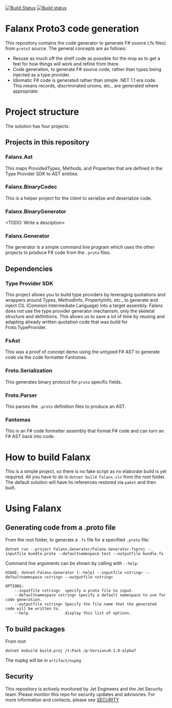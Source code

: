 [![Build Status](https://travis-ci.org/jet/falanx.svg?branch=master)](https://travis-ci.org/jet/falanx)
[![Build status](https://ci.appveyor.com/api/projects/status/rgnou677cvs890nt/branch/master?svg=true)](https://ci.appveyor.com/project/Jet/falanx/branch/master)

# Falanx Proto3 code generation

This repository contains the code generator to generate F# source (.fs files) from `proto3` source.  The general concepts are as follows:

*  Resuse as much off the shelf code as possible for the mvp as to get a feel for how things will work and refine from there.
*  Code generation, to generate F# source code, rather than types being injected as a type provider.
*  Idiomatic F# code is generated rather than simple .NET 1.1 era code. This means records, discriminated unions, etc., are generated where appropriate.

# Project structure

The solution has four projects.

## Projects in this repository

### Falanx.Ast
This maps ProvidedTypes, Methods, and Properties that are defined in the Type Provider SDK to AST entities.

### Falanx.BinaryCodec
This is a helper project for the client to serialize and deserialize code.

### Falanx.BinaryGenerator
<TODO: Write a desciption>

### Falanx.Generator
The generator is a simple command line program which uses the other projects to produce F# code from the `.proto` files.

## Dependencies

### Type Provider SDK
This project allows you to build type providers by leveraging quotations and wrappers around Types, MethodInfo, PropertyInfo, etc., to generate and inject CIL (Common Intermediate Language) into a target assembly.  Falanx does not use the type provider generator mechanism, only the skeletal structure and definitions.  This allows us to save a lot of time by reusing and adapting already written quotation code that was build for Froto.TypeProvider.

### FsAst
This was a proof of concept demo using the untyped F# AST to generate code via the code formatter Fantomas.

### Froto.Serialization
This generates binary protocol for `proto` specific fields.

### Froto.Parser
This parses the `.proto` definition files to produce an AST.

### Fantomas
This is an F# code formatter assembly that format F# code and can turn an F# AST back into code.


# How to build Falanx

This is a simple project, so there is no fake script as no elaborate build is yet required. All you have to do is `dotnet build Falanx.sln` from the root folder. The default solution will have its references restored via `paket` and then built.

# Using Falanx

## Generating code from a .proto file

From the root folder, to generate a `.fs` file for a specified `.proto` file:

```
dotnet run --project Falanx.Generator/Falanx.Generator.fsproj --inputfile bundle.proto --defaultnamespace test --outputfile bundle.fs
```

Command line arguments can be shown by calling with  `--help`:

```
USAGE: dotnet-Falanx.Generator [--help] --inputfile <string> --defaultnamespace <string> --outputfile <string>

OPTIONS:
    --inputfile <string>  specify a proto file to input.
    --defaultnamespace <string> specify a default namespace to use for code generation.
    --outputfile <string> Specify the file name that the generated code will be written to.
    --help                display this list of options.
```


## To build packages

From root

```
dotnet msbuild build.proj /t:Pack /p:Version=0.1.0-alpha7
```

The nupkg will be in `artifact/nupkg`  

## Security
This repository is actively monitored by Jet Engineers and the Jet Security team. Please monitor this repo for security updates and advisories. For more information and contacts, please see [SECURITY](security.md)




